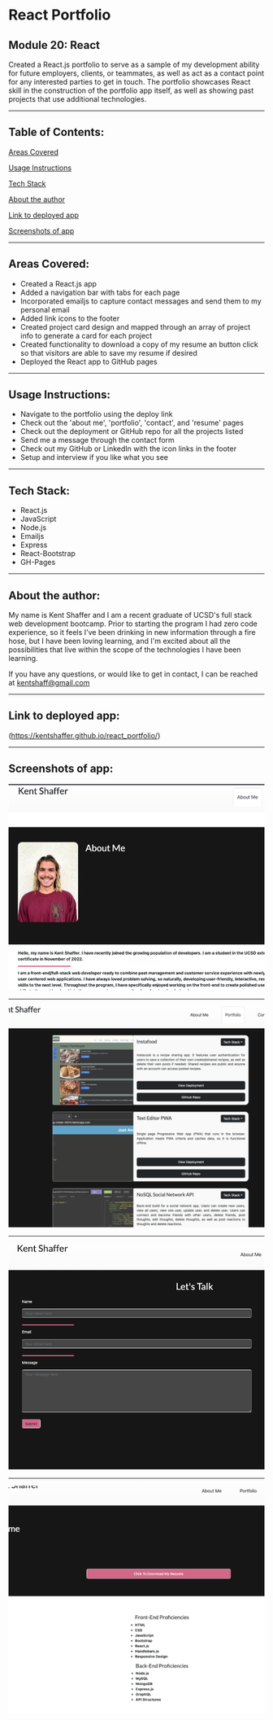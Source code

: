 # React Portfolio

## Module 20: React

Created a React.js portfolio to serve as a sample of my development ability for future employers, clients, or teammates, as well as act as a contact point for any interested parties to get in touch. The portfolio showcases React skill in the construction of the portfolio app itself, as well as showing past projects that use additional technologies. 

---

## Table of Contents:

[Areas Covered](#areas-covered)

[Usage Instructions](#usage-instructions)

[Tech Stack](#tech-stack)

[About the author](#about-the-author)

[Link to deployed app](#link-to-deployed-app)

[Screenshots of app](#screenshots-of-app)

---

## Areas Covered:
* Created a React.js app
* Added a navigation bar with tabs for each page
* Incorporated emailjs to capture contact messages and send them to my personal email
* Added link icons to the footer
* Created project card design and mapped through an array of project info to generate a card for each project
* Created functionality to download a copy of my resume an button click so that visitors are able to save my resume if desired
* Deployed the React app to GitHub pages

---

## Usage Instructions:
* Navigate to the portfolio using the deploy link
* Check out the 'about me', 'portfolio', 'contact', and 'resume' pages
* Check out the deployment or GitHub repo for all the projects listed
* Send me a message through the contact form
* Check out my GitHub or LinkedIn with the icon links in the footer
* Setup and interview if you like what you see

---

## Tech Stack:
* React.js
* JavaScript
* Node.js
* Emailjs
* Express
* React-Bootstrap
* GH-Pages

---

## About the author:

My name is Kent Shaffer and I am a recent graduate of UCSD's full stack web development bootcamp. Prior to starting the program I had zero code experience, so it feels I've been drinking in new information through a fire hose, but I have been loving learning, and I'm excited about all the possibilities that live within the scope of the technologies I have been learning.

If you have any questions, or would like to get in contact, I can be reached at kentshaff@gmail.com 

---

## Link to deployed app: 
(https://kentshaffer.github.io/react_portfolio/)

---

## Screenshots of app: 


![screenshot of about me page](/src/Images/about-me-page.png)

---

![screenshot of project page and project cards](/src/Images/projects-page.png)

---

![screenshot of contact page and message submit form](/src/Images/contact-page.png)

---

![screenshot of resume page and resume download button](/src/Images/resume-page.png)